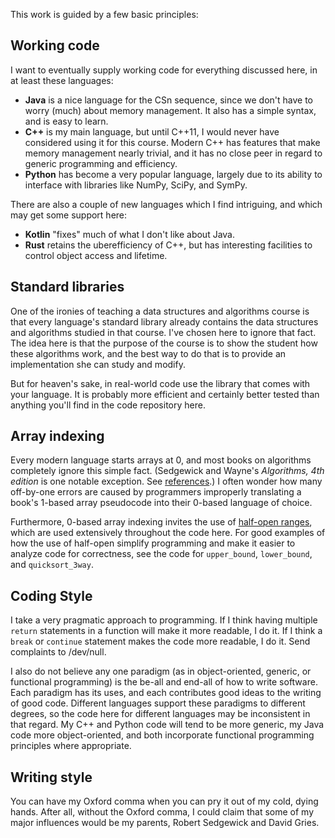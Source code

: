This work is guided by a few basic principles:

## Working code
I want to eventually supply working code for everything discussed here,
in at least these languages:
* **Java** is a nice language for the CSn sequence,
since we don't have to worry (much) about memory management.
It also has a simple syntax, and is easy to learn.
* **C++** is my main language, but until C++11, I would never have considered using it
for this course.
Modern C++ has features that make memory management nearly trivial,
and it has no close peer in regard to generic programming and efficiency.
* **Python** has become a very popular language,
largely due to its ability to interface with libraries
like NumPy, SciPy, and SymPy.

There are also a couple of new languages which I find intriguing,
and which may get some support here:
* **Kotlin** "fixes" much of what I don't like about Java.
* **Rust** retains the uberefficiency of C++, but has interesting facilities
to control object access and lifetime.

## Standard libraries
One of the ironies of teaching a data structures and algorithms course
is that every language's standard library already contains
the data structures and algorithms studied in that course.
I've chosen here to ignore that fact.
The idea here is that the purpose of the course is to show the student
how these algorithms work,
and the best way to do that is to provide an implementation she can
study and modify.

But for heaven's sake,
in real-world code use the library that comes with your language.
It is probably more efficient and certainly better tested
than anything you'll find in the code repository here.

## Array indexing
Every modern language starts arrays at 0,
and most books on algorithms completely ignore this simple fact.
(Sedgewick and Wayne's _Algorithms, 4th edition_ is one notable exception.
See [references](References.md).)
I often wonder how many off-by-one errors are caused
by programmers improperly translating a book's 1-based array pseudocode
into their 0-based language of choice.

Furthermore, 0-based array indexing invites the use of [half-open ranges](CS1/Half-open-ranges),
which are used extensively throughout the code here.
For good examples of how the use of half-open simplify programming
and make it easier to analyze code for correctness,
see the code for `upper_bound`, `lower_bound`, and `quicksort_3way`.

## Coding Style
I take a very pragmatic approach to programming.
If I think having multiple `return` statements in a function will make it
more readable, I do it.
If I think a `break` or `continue` statement makes the code more readable,
I do it.
Send complaints to /dev/null.

I also do not believe any one paradigm
(as in object-oriented, generic, or functional programming)
is the be-all and end-all of how to write software.
Each paradigm has its uses,
and each contributes good ideas to the writing of good code.
Different languages support these paradigms to different degrees,
so the code here for different languages
may be inconsistent in that regard.
My C++ and Python code will tend to be more generic,
my Java code more object-oriented,
and both incorporate functional programming principles
where appropriate.

## Writing style
You can have my Oxford comma when you can pry it out of my cold, dying hands.
After all, without the Oxford comma,
I could claim that some of my major influences
would be my parents, Robert Sedgewick and David Gries.
